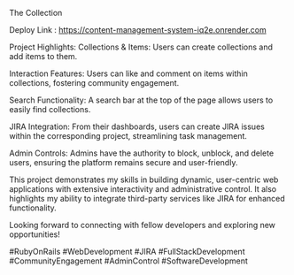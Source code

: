 The Collection


Deploy Link : https://content-management-system-iq2e.onrender.com


Project Highlights:
Collections & Items: Users can create collections and add items to them.

Interaction Features: Users can like and comment on items within collections, fostering community engagement.

Search Functionality: A search bar at the top of the page allows users to easily find collections.

JIRA Integration: From their dashboards, users can create JIRA issues within the corresponding project, streamlining task management.

Admin Controls: Admins have the authority to block, unblock, and delete users, ensuring the platform remains secure and user-friendly.

This project demonstrates my skills in building dynamic, user-centric web applications with extensive interactivity and administrative control. It also highlights my ability to integrate third-party services like JIRA for enhanced functionality.

Looking forward to connecting with fellow developers and exploring new opportunities!

#RubyOnRails #WebDevelopment #JIRA #FullStackDevelopment #CommunityEngagement #AdminControl #SoftwareDevelopment
